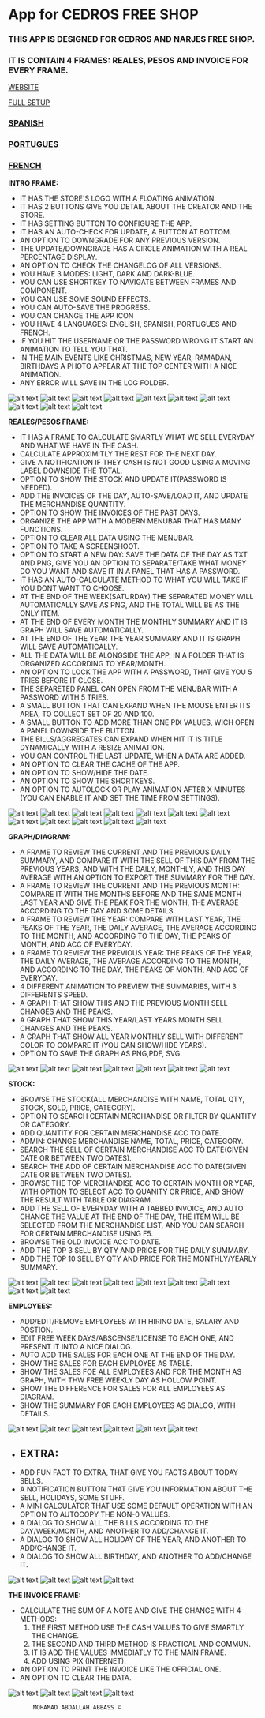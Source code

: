 # App for CEDROS FREE SHOP

### THIS APP IS DESIGNED FOR CEDROS AND NARJES FREE SHOP.
### IT IS CONTAIN 4 FRAMES: REALES, PESOS AND INVOICE FOR EVERY FRAME.

[WEBSITE](https://cedrosfreeshop.github.io/)

[FULL SETUP](https://github.com/cedrosfreeshop/cedrosfreeshop.github.io/releases/download/v18.9/Cedros.Installer.exe)

### [SPANISH](https://github.com/cedrosfreeshop/cedrosfreeshop.github.io/blob/main/README[SP].md)

### [PORTUGUES](https://github.com/cedrosfreeshop/cedrosfreeshop.github.io/blob/main/README[PT].md)

### [FRENCH](https://github.com/cedrosfreeshop/cedrosfreeshop.github.io/blob/main/README[FR].md)

**INTRO FRAME:**
 - IT HAS THE STORE'S LOGO WITH A FLOATING ANIMATION.
 - IT HAS 2 BUTTONS GIVE YOU DETAIL ABOUT THE CREATOR AND THE STORE.
 - IT HAS SETTING BUTTON TO CONFIGURE THE APP.
 - IT HAS AN AUTO-CHECK FOR UPDATE, A BUTTON AT BOTTOM.
 - AN OPTION TO DOWNGRADE FOR ANY PREVIOUS VERSION.
 - THE UPDATE/DOWNGRADE HAS A CIRCLE ANIMATION WITH A REAL PERCENTAGE DISPLAY.
 - AN OPTION TO CHECK THE CHANGELOG OF ALL VERSIONS.
 - YOU HAVE 3 MODES: LIGHT, DARK AND DARK-BLUE.
 - YOU CAN USE SHORTKEY TO NAVIGATE BETWEEN FRAMES AND COMPONENT.
 - YOU CAN USE SOME SOUND EFFECTS.
 - YOU CAN AUTO-SAVE THE PROGRESS.
 - YOU CAN CHANGE THE APP ICON
 - YOU HAVE 4 LANGUAGES: ENGLISH, SPANISH, PORTUGUES AND FRENCH.
 - IF YOU HIT THE USERNAME OR THE PASSWORD WRONG IT START AN ANIMATION TO TELL YOU THAT.
 - IN THE MAIN EVENTS LIKE CHRISTMAS, NEW YEAR, RAMADAN, BIRTHDAYS A PHOTO APPEAR AT THE TOP CENTER WITH A NICE ANIMATION.
 - ANY ERROR WILL SAVE IN THE LOG FOLDER.

![alt text](https://github.com/cedrosfreeshop/cedrosfreeshop.github.io/blob/main/preview/intro1.png)
![alt text](https://github.com/cedrosfreeshop/cedrosfreeshop.github.io/blob/main/preview/intro2.png)
![alt text](https://github.com/cedrosfreeshop/cedrosfreeshop.github.io/blob/main/preview/intro3.png)
![alt text](https://github.com/cedrosfreeshop/cedrosfreeshop.github.io/blob/main/preview/about.png)
![alt text](https://github.com/cedrosfreeshop/cedrosfreeshop.github.io/blob/main/preview/changelog.png)
![alt text](https://github.com/cedrosfreeshop/cedrosfreeshop.github.io/blob/main/preview/downgrade.png)
![alt text](https://github.com/cedrosfreeshop/cedrosfreeshop.github.io/blob/main/preview/setting.png)
![alt text](https://github.com/cedrosfreeshop/cedrosfreeshop.github.io/blob/main/preview/shortkey.png)
![alt text](https://github.com/cedrosfreeshop/cedrosfreeshop.github.io/blob/main/preview/update1.png)
![alt text](https://github.com/cedrosfreeshop/cedrosfreeshop.github.io/blob/main/preview/update2.png)

**REALES/PESOS FRAME:**
  - IT HAS A FRAME TO CALCULATE SMARTLY WHAT WE SELL EVERYDAY AND WHAT WE HAVE IN THE CASH.
  - CALCULATE APPROXIMITLY THE REST FOR THE NEXT DAY.
  - GIVE A NOTIFICATION IF THEY CASH IS NOT GOOD USING A MOVING LABEL DOWNSIDE THE TOTAL.
  - OPTION TO SHOW THE STOCK AND UPDATE IT(PASSWORD IS NEEDED).
  - ADD THE INVOICES OF THE DAY, AUTO-SAVE/LOAD IT, AND UPDATE THE MERCHANDISE QUANTITY.
  - OPTION TO SHOW THE INVOICES OF THE PAST DAYS.
  - ORGANIZE THE APP WITH A MODERN MENUBAR THAT HAS MANY FUNCTIONS.
  - OPTION TO CLEAR ALL DATA USING THE MENUBAR.
  - OPTION TO TAKE A SCREENSHOOT.
  - OPTION TO START A NEW DAY: SAVE THE DATA OF THE DAY AS TXT AND PNG, GIVE YOU AN OPTION TO SEPARATE/TAKE WHAT MONEY DO YOU WANT AND SAVE IT IN A PANEL THAT HAS A PASSWORD.
  - IT HAS AN AUTO-CALCULATE METHOD TO WHAT YOU WILL TAKE IF YOU DONT WANT TO CHOOSE.
  - AT THE END OF THE WEEK(SATURDAY) THE SEPARATED MONEY WILL AUTOMATICALLY SAVE AS PNG, AND THE TOTAL WILL BE AS THE ONLY ITEM.
  - AT THE END OF EVERY MONTH THE MONTHLY SUMMARY AND IT IS GRAPH WILL SAVE AUTOMATICALLY.
  - AT THE END OF THE YEAR THE YEAR SUMMARY AND IT IS GRAPH WILL SAVE AUTOMATICALLY.
  - ALL THE DATA WILL BE ALONGSIDE THE APP, IN A FOLDER THAT IS ORGANIZED ACCORDING TO YEAR/MONTH.
  - AN OPTION TO LOCK THE APP WITH A PASSWORD, THAT GIVE YOU 5 TRIES BEFORE IT CLOSE.
  - THE SEPARETED PANEL CAN OPEN FROM THE MENUBAR WITH A PASSWORD WITH 5 TRIES.
  - A SMALL BUTTON THAT CAN EXPAND WHEN THE MOUSE ENTER ITS AREA, TO COLLECT SET OF 20 AND 100.
  - A SMALL BUTTON TO ADD MORE THAN ONE PIX VALUES, WICH OPEN A PANEL DOWNSIDE THE BUTTON.
  - THE BILLS/AGGREGATES CAN EXPAND WHEN HIT IT IS TITLE DYNAMICALLY WITH A RESIZE ANIMATION.
  - YOU CAN CONTROL THE LAST UPDATE, WHEN A DATA ARE ADDED.
  - AN OPTION TO CLEAR THE CACHE OF THE APP.
  - AN OPTION TO SHOW/HIDE THE DATE.
  - AN OPTION TO SHOW THE SHORTKEYS.
  - AN OPTION TO AUTOLOCK OR PLAY ANIMATION AFTER X MINUTES (YOU CAN ENABLE IT AND SET THE TIME FROM SETTINGS).

![alt text](https://github.com/cedrosfreeshop/cedrosfreeshop.github.io/blob/main/preview/reales1.png)
![alt text](https://github.com/cedrosfreeshop/cedrosfreeshop.github.io/blob/main/preview/reales2.png)
![alt text](https://github.com/cedrosfreeshop/cedrosfreeshop.github.io/blob/main/preview/reales3.png)
![alt text](https://github.com/cedrosfreeshop/cedrosfreeshop.github.io/blob/main/preview/reales4.png)
![alt text](https://github.com/cedrosfreeshop/cedrosfreeshop.github.io/blob/main/preview/reales5.png)
![alt text](https://github.com/cedrosfreeshop/cedrosfreeshop.github.io/blob/main/preview/reales6.png)
![alt text](https://github.com/cedrosfreeshop/cedrosfreeshop.github.io/blob/main/preview/reales7.png)
![alt text](https://github.com/cedrosfreeshop/cedrosfreeshop.github.io/blob/main/preview/reales8.png)
![alt text](https://github.com/cedrosfreeshop/cedrosfreeshop.github.io/blob/main/preview/reales9.png)
![alt text](https://github.com/cedrosfreeshop/cedrosfreeshop.github.io/blob/main/preview/reales10.png)
![alt text](https://github.com/cedrosfreeshop/cedrosfreeshop.github.io/blob/main/preview/pesos1.png)
![alt text](https://github.com/cedrosfreeshop/cedrosfreeshop.github.io/blob/main/preview/pesos2.png)


**GRAPH/DIAGRAM:**
  - A FRAME TO REVIEW THE CURRENT AND THE PREVIOUS DAILY SUMMARY, AND COMPARE IT WITH THE SELL OF THIS DAY FROM THE PREVIOUS YEARS, AND WITH THE DAILY, MONTHLY, AND THIS DAY AVERAGE WITH AN OPTION TO EXPORT THE SUMMARY FOR THE DAY.
  - A FRAME TO REVIEW THE CURRENT AND THE PREVIOUS MONTH: COMPARE IT WITH THE MONTHS BEFORE AND THE SAME MONTH LAST YEAR AND GIVE THE PEAK FOR THE MONTH, THE AVERAGE ACCORDING TO THE DAY AND SOME DETAILS.
  - A FRAME TO REVIEW THE YEAR: COMPARE WITH LAST YEAR, THE PEAKS OF THE YEAR, THE DAILY AVERAGE, THE AVERAGE ACCORDING TO THE MONTH, AND ACCORDING TO THE DAY, THE PEAKS OF MONTH, AND ACC OF EVERYDAY.
  - A FRAME TO REVIEW THE PREVIOUS YEAR: THE PEAKS OF THE YEAR, THE DAILY AVERAGE, THE AVERAGE ACCORDING TO THE MONTH, AND ACCORDING TO THE DAY, THE PEAKS OF MONTH, AND ACC OF EVERYDAY.
  - 4 DIFFERENT ANIMATION TO PREVIEW THE SUMMARIES, WITH 3 DIFFERENTS SPEED.
  - A GRAPH THAT SHOW THIS AND THE PREVIOUS MONTH SELL CHANGES AND THE PEAKS.
  - A GRAPH THAT SHOW THIS YEAR/LAST YEARS MONTH SELL CHANGES AND THE PEAKS.
  - A GRAPH THAT SHOW ALL YEAR MONTHLY SELL WITH DIFFERENT COLOR TO COMPARE IT (YOU CAN SHOW/HIDE YEARS).
  - OPTION TO SAVE THE GRAPH AS PNG,PDF, SVG.

![alt text](https://github.com/cedrosfreeshop/cedrosfreeshop.github.io/blob/main/preview/summarytoday.png)
![alt text](https://github.com/cedrosfreeshop/cedrosfreeshop.github.io/blob/main/preview/summarymonth.png)
![alt text](https://github.com/cedrosfreeshop/cedrosfreeshop.github.io/blob/main/preview/summaryyear.png)
![alt text](https://github.com/cedrosfreeshop/cedrosfreeshop.github.io/blob/main/preview/summaryeffect.png)
![alt text](https://github.com/cedrosfreeshop/cedrosfreeshop.github.io/blob/main/preview/graphmonth.png)
![alt text](https://github.com/cedrosfreeshop/cedrosfreeshop.github.io/blob/main/preview/graphyear.png)
![alt text](https://github.com/cedrosfreeshop/cedrosfreeshop.github.io/blob/main/preview/graphallyear.png)
  
**STOCK:**
  - BROWSE THE STOCK(ALL MERCHANDISE WITH NAME, TOTAL QTY, STOCK, SOLD, PRICE, CATEGORY).
  - OPTION TO SEARCH CERTAIN MERCHANDISE OR FILTER BY QUANTITY OR CATEGORY.
  - ADD QUANTITY FOR CERTAIN MERCHANDISE ACC TO DATE.
  - ADMIN: CHANGE MERCHANDISE NAME, TOTAL, PRICE, CATEGORY.
  - SEARCH THE SELL OF CERTAIN MERCHANDISE ACC TO DATE(GIVEN DATE OR BETWEEN TWO DATES).
  - SEARCH THE ADD OF CERTAIN MERCHANDISE ACC TO DATE(GIVEN DATE OR BETWEEN TWO DATES).
  - BROWSE THE TOP MERCHANDISE ACC TO CERTAIN MONTH OR YEAR, WITH OPTION TO SELECT ACC TO QUANITY OR PRICE, AND SHOW THE RESULT WITH TABLE OR DIAGRAM.
  - ADD THE SELL OF EVERYDAY WITH A TABBED INVOICE, AND AUTO CHANGE THE VALUE AT THE END OF THE DAY, THE ITEM WILL BE SELECTED FROM THE MERCHANDISE LIST, AND YOU CAN SEARCH FOR CERTAIN MERCHANDISE USING F5.
  - BROWSE THE OLD INVOICE ACC TO DATE.
  - ADD THE TOP 3 SELL BY QTY AND PRICE FOR THE DAILY SUMMARY.
  - ADD THE TOP 10 SELL BY QTY AND PRICE FOR THE MONTHLY/YEARLY SUMMARY.

![alt text](https://github.com/cedrosfreeshop/cedrosfreeshop.github.io/blob/main/preview/stock.png)
![alt text](https://github.com/cedrosfreeshop/cedrosfreeshop.github.io/blob/main/preview/stockadd.png)
![alt text](https://github.com/cedrosfreeshop/cedrosfreeshop.github.io/blob/main/preview/stockdialog.png)
![alt text](https://github.com/cedrosfreeshop/cedrosfreeshop.github.io/blob/main/preview/stockitemadd.png)
![alt text](https://github.com/cedrosfreeshop/cedrosfreeshop.github.io/blob/main/preview/stockitemsell.png)
![alt text](https://github.com/cedrosfreeshop/cedrosfreeshop.github.io/blob/main/preview/stockitemsellg.png)
![alt text](https://github.com/cedrosfreeshop/cedrosfreeshop.github.io/blob/main/preview/stocktopqt.png)
![alt text](https://github.com/cedrosfreeshop/cedrosfreeshop.github.io/blob/main/preview/stocktoppr.png)
![alt text](https://github.com/cedrosfreeshop/cedrosfreeshop.github.io/blob/main/preview/todaysell.png)

**EMPLOYEES:**
  - ADD/EDIT/REMOVE EMPLOYEES WITH HIRING DATE, SALARY AND POSTION.
  - EDIT FREE WEEK DAYS/ABSCENSE/LICENSE TO EACH ONE, AND PRESENT IT INTO A NICE DIALOG.
  - AUTO ADD THE SALES FOR EACH ONE AT THE END OF THE DAY.
  - SHOW THE SALES FOR EACH EMPLOYEE AS TABLE.
  - SHOW THE SALES FOE ALL EMPLOYEES AND FOR THE MONTH AS GRAPH, WITH THW FREE WEEKLY DAY AS HOLLOW POINT.
  - SHOW THE DIFFERENCE FOR SALES FOR ALL EMPLOYEES AS DIAGRAM.
  - SHOW THE SUMMARY FOR EACH EMPLOYEES AS DIALOG, WITH DETAILS.

![alt text](https://github.com/cedrosfreeshop/cedrosfreeshop.github.io/blob/main/preview/emp1.png)
![alt text](https://github.com/cedrosfreeshop/cedrosfreeshop.github.io/blob/main/preview/emp2.png)
![alt text](https://github.com/cedrosfreeshop/cedrosfreeshop.github.io/blob/main/preview/emp3.png)
![alt text](https://github.com/cedrosfreeshop/cedrosfreeshop.github.io/blob/main/preview/emp4.png)
![alt text](https://github.com/cedrosfreeshop/cedrosfreeshop.github.io/blob/main/preview/emp5.png)
![alt text](https://github.com/cedrosfreeshop/cedrosfreeshop.github.io/blob/main/preview/emp6.png)

 - ## EXTRA:
  - ADD FUN FACT TO EXTRA, THAT GIVE YOU FACTS ABOUT TODAY SELLS.
  - A NOTIFICATION BUTTON THAT GIVE YOU INFORMATION ABOUT THE SELL, HOLIDAYS, SOME STUFF.
  - A MINI CALCULATOR THAT USE SOME DEFAULT OPERATION WITH AN OPTION TO AUTOCOPY THE NON-0 VALUES.
  - A DIALOG TO SHOW ALL THE BILLS ACCORDING TO THE DAY/WEEK/MONTH, AND ANOTHER TO ADD/CHANGE IT.
  - A DIALOG TO SHOW ALL HOLIDAY OF THE YEAR, AND ANOTHER TO ADD/CHANGE IT.
  - A DIALOG TO SHOW ALL BIRTHDAY, AND ANOTHER TO ADD/CHANGE IT.

![alt text](https://github.com/cedrosfreeshop/cedrosfreeshop.github.io/blob/main/preview/calculator.png)
![alt text](https://github.com/cedrosfreeshop/cedrosfreeshop.github.io/blob/main/preview/bills.png)
![alt text](https://github.com/cedrosfreeshop/cedrosfreeshop.github.io/blob/main/preview/holiday.png)
![alt text](https://github.com/cedrosfreeshop/cedrosfreeshop.github.io/blob/main/preview/funfacts.png)


**THE INVOICE FRAME:**
  - CALCULATE THE SUM OF A NOTE AND GIVE THE CHANGE WITH 4 METHODS:
    1.  THE FIRST METHOD USE THE CASH VALUES TO GIVE SMARTLY THE CHANGE.
    2.  THE SECOND AND THIRD METHOD IS PRACTICAL AND COMMUN.
    3.  IT IS ADD THE VALUES IMMEDIATLY TO THE MAIN FRAME.
    4.  ADD USING PIX (INTERNET).
  - AN OPTION TO PRINT THE INVOICE LIKE THE OFFICIAL ONE.
  - AN OPTION TO CLEAR THE DATA.

![alt text](https://github.com/cedrosfreeshop/cedrosfreeshop.github.io/blob/main/preview/invoicer.png)
![alt text](https://github.com/cedrosfreeshop/cedrosfreeshop.github.io/blob/main/preview/invoicep.png)
![alt text](https://github.com/cedrosfreeshop/cedrosfreeshop.github.io/blob/main/preview/invoice1.png)
![alt text](https://github.com/cedrosfreeshop/cedrosfreeshop.github.io/blob/main/preview/invoice2.png)
           

           MOHAMAD ABDALLAH ABBASS ©
